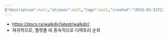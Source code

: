 ```yaml
---
{"description":null,"aliases":null,"tags":null,"created":"2023-03-31T22:32:36","updated":"2023-07-15T21:33:03","title":"walkdir","dg-publish":true,"permalink":"/docs/walkdir/","dgPassFrontmatter":true}
---
```


- https://docs.rs/walkdir/latest/walkdir/
- 재귀적으로, 플랫폼 비 종속적으로 디렉토리 순회
